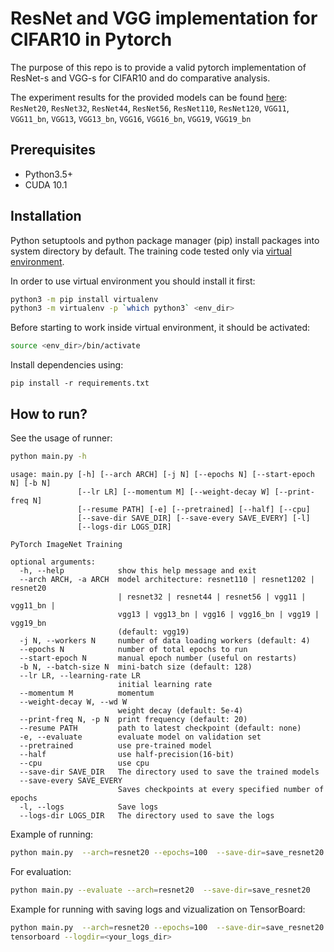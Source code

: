 # ResNet and VGG implementation for CIFAR10 in Pytorch
The purpose of this repo is to provide a valid pytorch implementation of ResNet-s and VGG-s for CIFAR10 and do comparative analysis.

The experiment results for the provided models can be found [here](results):
`ResNet20`, `ResNet32`, `ResNet44`, `ResNet56`, `ResNet110`, `ResNet120`, `VGG11`, `VGG11_bn`, `VGG13`, `VGG13_bn`, `VGG16`, `VGG16_bn`, `VGG19`, `VGG19_bn` 

## Prerequisites
* Python3.5+
* CUDA 10.1

## Installation
Python setuptools and python package manager (pip) install packages into system directory by default.  The training code tested only via [virtual environment](https://docs.python.org/3/tutorial/venv.html).

In order to use virtual environment you should install it first:

```bash
python3 -m pip install virtualenv
python3 -m virtualenv -p `which python3` <env_dir>
```

Before starting to work inside virtual environment, it should be activated:

```bash
source <env_dir>/bin/activate
```

Install dependencies using:

```
pip install -r requirements.txt
```

## How to run?
See the usage of runner:
```bash
python main.py -h
```
```
usage: main.py [-h] [--arch ARCH] [-j N] [--epochs N] [--start-epoch N] [-b N]
               [--lr LR] [--momentum M] [--weight-decay W] [--print-freq N]
               [--resume PATH] [-e] [--pretrained] [--half] [--cpu]
               [--save-dir SAVE_DIR] [--save-every SAVE_EVERY] [-l]
               [--logs-dir LOGS_DIR]

PyTorch ImageNet Training

optional arguments:
  -h, --help            show this help message and exit
  --arch ARCH, -a ARCH  model architecture: resnet110 | resnet1202 | resnet20
                        | resnet32 | resnet44 | resnet56 | vgg11 | vgg11_bn |
                        vgg13 | vgg13_bn | vgg16 | vgg16_bn | vgg19 | vgg19_bn
                        (default: vgg19)
  -j N, --workers N     number of data loading workers (default: 4)
  --epochs N            number of total epochs to run
  --start-epoch N       manual epoch number (useful on restarts)
  -b N, --batch-size N  mini-batch size (default: 128)
  --lr LR, --learning-rate LR
                        initial learning rate
  --momentum M          momentum
  --weight-decay W, --wd W
                        weight decay (default: 5e-4)
  --print-freq N, -p N  print frequency (default: 20)
  --resume PATH         path to latest checkpoint (default: none)
  -e, --evaluate        evaluate model on validation set
  --pretrained          use pre-trained model
  --half                use half-precision(16-bit)
  --cpu                 use cpu
  --save-dir SAVE_DIR   The directory used to save the trained models
  --save-every SAVE_EVERY
                        Saves checkpoints at every specified number of epochs
  -l, --logs            Save logs
  --logs-dir LOGS_DIR   The directory used to save the logs
```

Example of running:
```bash
python main.py  --arch=resnet20 --epochs=100  --save-dir=save_resnet20
```
For evaluation:
```bash
python main.py --evaluate --arch=resnet20  --save-dir=save_resnet20
```

Example for running with saving logs and vizualization on TensorBoard:
```bash
python main.py  --arch=resnet20 --epochs=100  --save-dir=save_resnet20 -l --logs-dir=<your_logs_dir>
tensorboard --logdir=<your_logs_dir>
```
